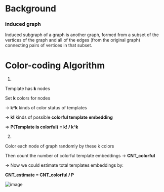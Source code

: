 



# Background



### induced graph

Induced subgraph of a graph is another graph, formed from a subset of the vertices of the graph and all of the edges (from the original graph) connecting pairs of vertices in that subset.





# Color-coding Algorithm

1.

Template has **k** nodes

Set **k** colors for nodes

-> **k^k** kinds of color status of templates

-> **k!** kinds of possible **colorful template** **embedding**

=> **P(Template is colorful)  = k! / k^k**

2.

Color each node of graph randomly by these k colors

Then count the number of colorful template embeddings -> **CNT_colorful**



-> Now we could estimate total templates embeddings by:

**CNT_estimate = CNT_colorful / P**

![image](https://user-images.githubusercontent.com/41974269/216795869-d173509f-2bbe-4da1-964b-da258ad96311.png)







